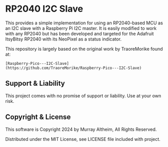 # RP2040 I2C Slave

This provides a simple implementation for using an RP2040-based MCU as an 
I2C slave with a Raspberry Pi I2C master. It is easily modified to work 
with any RP2040 but has been developed and targeted for the Adafruit 
ItsyBitsy RP2040 with its NeoPixel as a status indicator.

This repository is largely based on the original work by TraoreMorike found at:

    [Raspberry-Pico---I2C-Slave](https://github.com/TraoreMorike/Raspberry-Pico---I2C-Slave)


## Support & Liability

This project comes with no promise of support or liability. Use at your own risk.


## Copyright & License

This software is Copyright 2024 by Murray Altheim, All Rights Reserved.

Distributed under the MIT License, see LICENSE file included with project.

